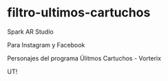 # filtro-ultimos-cartuchos

Spark AR Studio

Para Instagram y Facebook

Personajes del programa Úlitmos Cartuchos - Vorterix

UT!
